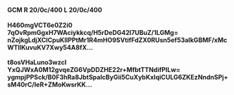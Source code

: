 #### GCM R 20/0c/400 L 20/0c/400
**H460mgVCT6e0Z2i0**<br/>**7qOvRpmGgxH7WAciykkcq/H5rDeDG42l7UBuZ/1LGMg=**<br/>**nZojkgLdjXCICpuKlIPPtMr1R4mHO9SVtifFdZX0RUsn5ef53aIkGBMF/xMcWTIlKuvuKV7Xwy54A8fX...**<br/><br/>
**t8osVHaLuno3wzcI**<br/>**YxQJWxA0M12gvqeZG6VpDDZHE22r+MfbtTTNdifPILw=**<br/>**ygmpjPPSck/B0F3hRa8JbtSpalcByGii5CuXybKxlqiCULG6ZKEzNndnSPj+sM40rC/leR+ZMoKwsrKK...**